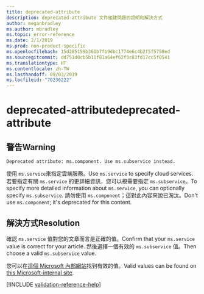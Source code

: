 ```yaml
---
title: deprecated-attribute
description: deprecated-attribute 文件組建問題的說明和解決方式
author: meganbradley
ms.author: mbradley
ms.topic: error-reference
ms.date: 2/1/2019
ms.prod: non-product-specific
ms.openlocfilehash: 15d285159b361b7fb9dbc1774e6c4b2f5f5758ed
ms.sourcegitcommit: dd751d0cb5b11f81a64ef62f3c83fd17cc5f0541
ms.translationtype: HT
ms.contentlocale: zh-TW
ms.lasthandoff: 09/03/2019
ms.locfileid: "70236222"
---
```

# <a name="deprecated-attribute"></a><span data-ttu-id="b77f5-103">deprecated-attribute</span><span class="sxs-lookup"><span data-stu-id="b77f5-103">deprecated-attribute</span></span>

## <a name="warning"></a><span data-ttu-id="b77f5-104">警告</span><span class="sxs-lookup"><span data-stu-id="b77f5-104">Warning</span></span>

`Deprecated attribute: ms.component. Use ms.subservice instead.`

<span data-ttu-id="b77f5-105">使用 `ms.service`來指定雲端服務。</span><span class="sxs-lookup"><span data-stu-id="b77f5-105">Use `ms.service` to specify cloud services.</span></span> <span data-ttu-id="b77f5-106">若要指定有關 `ms.service` 的更詳細資訊，您可以視需要指定 `ms.subservice`。</span><span class="sxs-lookup"><span data-stu-id="b77f5-106">To specify more detailed information about `ms.service`, you can optionally specify `ms.subservice`.</span></span> <span data-ttu-id="b77f5-107">請勿使用 `ms.component`；這對此內容來說已淘汰。</span><span class="sxs-lookup"><span data-stu-id="b77f5-107">Don't use `ms.component`; it's deprecated for this content.</span></span>

## <a name="resolution"></a><span data-ttu-id="b77f5-108">解決方式</span><span class="sxs-lookup"><span data-stu-id="b77f5-108">Resolution</span></span>

<span data-ttu-id="b77f5-109">確認 `ms.service` 值對您的文章而言是正確的值。</span><span class="sxs-lookup"><span data-stu-id="b77f5-109">Confirm that your `ms.service` value is correct for your article.</span></span> <span data-ttu-id="b77f5-110">然後選擇一個有效的 `ms.subservice` 值。</span><span class="sxs-lookup"><span data-stu-id="b77f5-110">Then choose a valid `ms.subservice` value.</span></span>

<span data-ttu-id="b77f5-111">您可以在[這個 Microsoft 內部網站](https://docsmetadatatool.azurewebsites.net/allowlists)找到有效的值。</span><span class="sxs-lookup"><span data-stu-id="b77f5-111">Valid values can be found on [this Microsoft-internal site](https://docsmetadatatool.azurewebsites.net/allowlists).</span></span>

<!--make sure to add this file to your includes folder and verify the path-->
[!INCLUDE [validation-reference-help](includes/validation-reference-help.md)]
